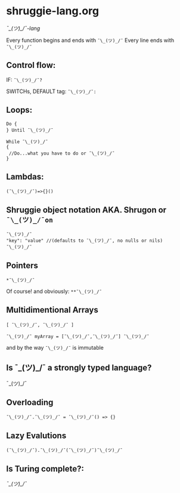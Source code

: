 # shruggie-lang.org

*¯\_(ツ)_/¯-lang*

Every function begins and ends with `¯\_(ツ)_/¯`
Every line ends with `¯\_(ツ)_/¯`

## Control flow:
IF: `¯\_(ツ)_/¯?`

SWITCHs, DEFAULT tag: `¯\_(ツ)_/¯:`

## Loops:

```
Do {
} Until ¯\_(ツ)_/¯
```

```
While ¯\_(ツ)_/¯
{
 //Do...what you have to do or ¯\_(ツ)_/¯
}
```

## Lambdas: 

```
(¯\_(ツ)_/¯)=>{}()
```

## Shruggie object notation AKA. Shrugon or `¯\_(ツ)_/¯on`

```
¯\_(ツ)_/¯
"key": "value" //(defaults to ¯\_(ツ)_/¯, no nulls or nils)
¯\_(ツ)_/¯
```

## Pointers

`*¯\_(ツ)_/¯`

Of course! and obviously: `**¯\_(ツ)_/¯`

## Multidimentional Arrays

`[ ¯\_(ツ)_/¯, ¯\_(ツ)_/¯ ]`

``¯\_(ツ)_/¯ myArray = [¯\_(ツ)_/¯,¯\_(ツ)_/¯] ¯\_(ツ)_/¯``

and by the way `¯\_(ツ)_/¯` is immutable

## Is ¯\_(ツ)_/¯ a strongly typed language?
 
¯\_(ツ)_/¯

## Overloading

`¯\_(ツ)_/¯.¯\_(ツ)_/¯ = ¯\_(ツ)_/¯() => {}`

## Lazy Evalutions

`(¯\_(ツ)_/¯).¯\_(ツ)_/¯(¯\_(ツ)_/¯)¯\_(ツ)_/¯`

## Is Turing complete?: 

*¯\_(ツ)_/¯*
